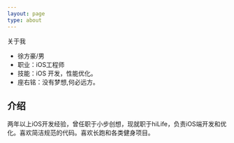 ```yaml
---
layout: page
type: about
---
```


关于我

* 徐方豪/男
* 职业：iOS工程师
* 技能：iOS 开发，性能优化。
* 座右铭：没有梦想,何必远方。



## 介绍

两年以上iOS开发经验，曾任职于小步创想，现就职于hiLife，负责iOS端开发和优化。喜欢简洁规范的代码。喜欢长跑和各类健身项目。

